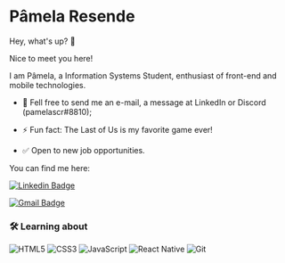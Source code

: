 # Pâmela Resende


Hey, what's up? &#x1F64B;

Nice to meet you here!

I am Pâmela, a Information Systems Student, enthusiast of front-end and mobile technologies.

- 💬 Fell free to send me an e-mail, a message at LinkedIn or Discord (pamelascr#8810);

- ⚡ Fun fact: The Last of Us is my favorite game ever!

- &#9989; Open to new job opportunities.

You can find me here:
 
[![Linkedin Badge](https://img.shields.io/badge/-Pamela_Resende-52BAC4?style=flat-square&logo=Linkedin&logoColor=white&link=https://www.linkedin.com/in/pamela-resende/)](https://www.linkedin.com/in/pamela-resende/) 

[![Gmail Badge](https://img.shields.io/badge/-pamelaschavesresende@gmail.com-52BAC4?style=flat-square&logo=Gmail&logoColor=white&link=mailto:pamelaschavesresende@gmail.com)](mailto:souzamatheusrian@gmail.com)

<h3 align="left">🛠 Learning about</h3>

  ![HTML5](https://img.shields.io/badge/-HTML5-E34F26?style=flat-square&logo=html5&logoColor=white)
  ![CSS3](https://img.shields.io/badge/-CSS3-549FDE?style=flat-square&logo=css3&logoColor=white)
  ![JavaScript](https://img.shields.io/badge/-JavaScript-F7B93E?style=flat-square&logo=javascript&logoColor=fff)
  ![React Native](https://img.shields.io/badge/-React%20Native-45b8d8?style=flat-square&logo=react&logoColor=white)
  ![Git](https://img.shields.io/badge/-Git-F05032?style=flat-square&logo=git&logoColor=white) 




